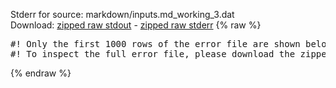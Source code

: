 Stderr for source:  markdown/inputs.md_working_3.dat   
Download: [zipped raw stdout](inputs.md_working_3.dat.plumed_master.stdout.txt.zip) - [zipped raw stderr](inputs.md_working_3.dat.plumed_master.stderr.txt.zip) 
{% raw %}
<pre>
#! Only the first 1000 rows of the error file are shown below
#! To inspect the full error file, please download the zipped raw stderr file above
</pre>
{% endraw %}
